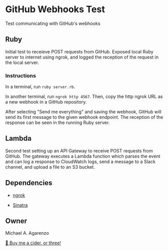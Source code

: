 # GitHub Webhooks Test

Test communicating with GitHub's webhooks

## Ruby

Initial test to receieve POST requests from GitHub. Exposed local Ruby server to internet using ngrok, and logged the reception of the request in the local server.

### Instructions

In a terminal, run `ruby server.rb`.

In another terminal, run `ngrok http 4567`. Then, copy the http ngrok URL as a new webhook in a GitHub repository.

After selecting "Send me everything" and saving the webhook, GitHub will send its first message to the given webhook endpoint. The reception of the response can be seen in the running Ruby server.

## Lambda
Second test setting up an API Gateway to receive POST requests from GitHub. The gateway executes a Lambda function which parses the event and can log a response to CloudWatch logs, send a message to a Slack channel, and upload a file to an S3 bucket.

## Dependencies

* [ngrok](https://ngrok.com/)

* [Sinatra](http://sinatrarb.com/)

## Owner

Michael A. Agarenzo

[&#127867; Buy me a cider, or three!](https://www.buymeacoffee.com/magarenzo)
